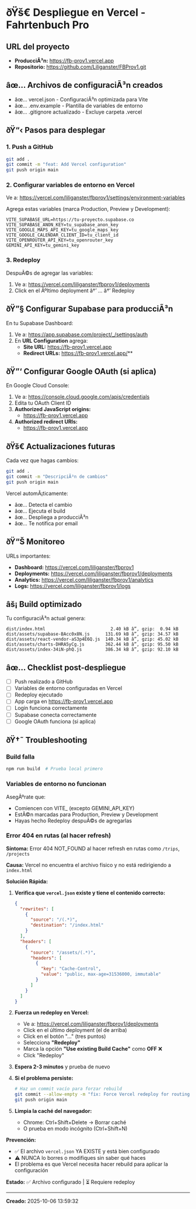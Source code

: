 ﻿# ðŸš€ Despliegue en Vercel - Fahrtenbuch Pro

## URL del proyecto
- **ProducciÃ³n:** https://fb-prov1.vercel.app
- **Repositorio:** https://github.com/Liliganster/FBProv1.git

## âœ… Archivos de configuraciÃ³n creados

- âœ… vercel.json - ConfiguraciÃ³n optimizada para Vite
- âœ… .env.example - Plantilla de variables de entorno
- âœ… .gitignore actualizado - Excluye carpeta .vercel

## ðŸ“‹ Pasos para desplegar

### 1. Push a GitHub

```bash
git add .
git commit -m "feat: Add Vercel configuration"
git push origin main
```

### 2. Configurar variables de entorno en Vercel

Ve a: https://vercel.com/liliganster/fbprov1/settings/environment-variables

Agrega estas variables (marca Production, Preview y Development):

```env
VITE_SUPABASE_URL=https://tu-proyecto.supabase.co
VITE_SUPABASE_ANON_KEY=tu_supabase_anon_key
VITE_GOOGLE_MAPS_API_KEY=tu_google_maps_key
VITE_GOOGLE_CALENDAR_CLIENT_ID=tu_client_id
VITE_OPENROUTER_API_KEY=tu_openrouter_key
GEMINI_API_KEY=tu_gemini_key
```

### 3. Redeploy

DespuÃ©s de agregar las variables:
1. Ve a: https://vercel.com/liliganster/fbprov1/deployments
2. Click en el Ãºltimo deployment â†’ ... â†’ Redeploy

## ðŸ”§ Configurar Supabase para producciÃ³n

En tu Supabase Dashboard:

1. Ve a: https://app.supabase.com/project/_/settings/auth
2. En **URL Configuration** agrega:
   - **Site URL:** https://fb-prov1.vercel.app
   - **Redirect URLs:** https://fb-prov1.vercel.app/**

## ðŸ”‘ Configurar Google OAuth (si aplica)

En Google Cloud Console:

1. Ve a: https://console.cloud.google.com/apis/credentials
2. Edita tu OAuth Client ID
3. **Authorized JavaScript origins:**
   - https://fb-prov1.vercel.app
4. **Authorized redirect URIs:**
   - https://fb-prov1.vercel.app

## ðŸš€ Actualizaciones futuras

Cada vez que hagas cambios:

```bash
git add .
git commit -m "DescripciÃ³n de cambios"
git push origin main
```

Vercel automÃ¡ticamente:
- âœ… Detecta el cambio
- âœ… Ejecuta el build  
- âœ… Despliega a producciÃ³n
- âœ… Te notifica por email

## ðŸ“Š Monitoreo

URLs importantes:
- **Dashboard:** https://vercel.com/liliganster/fbprov1
- **Deployments:** https://vercel.com/liliganster/fbprov1/deployments
- **Analytics:** https://vercel.com/liliganster/fbprov1/analytics
- **Logs:** https://vercel.com/liliganster/fbprov1/logs

## âš¡ Build optimizado

Tu configuraciÃ³n actual genera:

```
dist/index.html                         2.40 kB â”‚ gzip:  0.94 kB
dist/assets/supabase-BAcc0x8N.js      131.69 kB â”‚ gzip: 34.57 kB
dist/assets/react-vendor-aS3p4E6Q.js  140.34 kB â”‚ gzip: 45.02 kB
dist/assets/charts-DHRA5yCg.js        362.44 kB â”‚ gzip: 95.50 kB
dist/assets/index-34iN-phQ.js         386.34 kB â”‚ gzip: 92.10 kB
```

## âœ… Checklist post-despliegue

- [ ] Push realizado a GitHub
- [ ] Variables de entorno configuradas en Vercel
- [ ] Redeploy ejecutado
- [ ] App carga en https://fb-prov1.vercel.app
- [ ] Login funciona correctamente
- [ ] Supabase conecta correctamente
- [ ] Google OAuth funciona (si aplica)

## ðŸ†˜ Troubleshooting

### Build falla

```bash
npm run build  # Prueba local primero
```

### Variables de entorno no funcionan

AsegÃºrate que:
- Comiencen con VITE_ (excepto GEMINI_API_KEY)
- EstÃ©n marcadas para Production, Preview y Development
- Hayas hecho Redeploy despuÃ©s de agregarlas

### Error 404 en rutas (al hacer refresh)

**Síntoma:** Error 404 NOT_FOUND al hacer refresh en rutas como `/trips`, `/projects`

**Causa:** Vercel no encuentra el archivo físico y no está redirigiendo a `index.html`

**Solución Rápida:**

1. **Verifica que `vercel.json` existe y tiene el contenido correcto:**
   ```json
   {
     "rewrites": [
       {
         "source": "/(.*)",
         "destination": "/index.html"
       }
     ],
     "headers": [
       {
         "source": "/assets/(.*)",
         "headers": [
           {
             "key": "Cache-Control",
             "value": "public, max-age=31536000, immutable"
           }
         ]
       }
     ]
   }
   ```

2. **Fuerza un redeploy en Vercel:**
   - Ve a: https://vercel.com/liliganster/fbprov1/deployments
   - Click en el último deployment (el de arriba)
   - Click en el botón "..." (tres puntos)
   - Selecciona **"Redeploy"**
   - Marca la opción **"Use existing Build Cache"** como **OFF** ❌
   - Click "Redeploy"

3. **Espera 2-3 minutos** y prueba de nuevo

4. **Si el problema persiste:**
   ```bash
   # Haz un commit vacío para forzar rebuild
   git commit --allow-empty -m "fix: Force Vercel redeploy for routing"
   git push origin main
   ```

5. **Limpia la caché del navegador:**
   - Chrome: Ctrl+Shift+Delete → Borrar caché
   - O prueba en modo incógnito (Ctrl+Shift+N)

**Prevención:** 
- ✅ El archivo `vercel.json` YA EXISTE y está bien configurado
- ⚠️ NUNCA lo borres o modifiques sin saber qué haces
- El problema es que Vercel necesita hacer rebuild para aplicar la configuración

**Estado:** ✅ Archivo configurado | ⏳ Requiere redeploy

---

**Creado:** 2025-10-06 13:59:32
